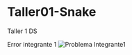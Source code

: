 # Taller01-Snake
Taller 1 DS


Error integrante 1
![Problema Integrante1](https://github.com/ItsDiegoTBG/Taller01-Snake/assets/117414409/7be87c09-1e4a-4c8b-89a1-ed81f59c7413)
